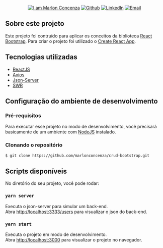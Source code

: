 <p align="center">
  <a href="https://github.com/marlonconcenza" target="_blank"><img alt="I am Marlon Concenza" src="https://img.shields.io/badge/I%20am-Marlon_Concenza-informational"></a>
  <a href="https://github.com/marlonconcenza" target="_blank" ><img alt="Github" src="https://img.shields.io/badge/Github--%23F8952D?style=social&logo=github"></a>
  <a href="https://www.linkedin.com/in/marlon-martins-concenza-53738978" target="_blank" ><img alt="LinkedIn" src="https://img.shields.io/badge/Linkedin--%23F8952D?style=social&logo=linkedin"></a>
  <a href="mailto:marlon.concenza@gmail.com" target="_blank" ><img alt="Email" src="https://img.shields.io/badge/Email--%23F8952D?style=social&logo=gmail"></a>
</p>

## Sobre este projeto

Este projeto foi contruído para aplicar os conceitos da biblioteca [React Bootstrap](https://react-bootstrap.github.io).
Para criar o projeto foi utilizado o [Create React App](https://github.com/facebook/create-react-app).


## Tecnologias utilizadas

- [ReactJS](https://github.com/facebook/create-react-app)
- [Axios](https://github.com/axios/axios)
- [Json-Server](https://github.com/typicode/json-server)
- [SWR](https://github.com/vercel/swr)

## Configuração do ambiente de desenvolvimento

### Pré-requisitos

Para executar esse projeto no modo de desenvolvimento, você precisará basicamente de um ambiente com [NodeJS](https://nodejs.org/) instalado.

### Clonando o repositório

```bash
$ git clone https://github.com/marlonconcenza/crud-bootstrap.git
```

## Scripts disponíveis

No diretório do seu projeto, você pode rodar:

### `yarn server`
Executa o json-server para simular um back-end.<br />
Abra [http://localhost:3333/users](http://localhost:3333/users) para visualizar o json do back-end.


### `yarn start`

Executa o projeto em modo de desenvolvimento.<br />
Abra [http://localhost:3000](http://localhost:3000) para visualizar o projeto no navegador.
